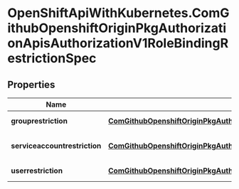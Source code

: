 # OpenShiftApiWithKubernetes.ComGithubOpenshiftOriginPkgAuthorizationApisAuthorizationV1RoleBindingRestrictionSpec

## Properties
Name | Type | Description | Notes
------------ | ------------- | ------------- | -------------
**grouprestriction** | [**ComGithubOpenshiftOriginPkgAuthorizationApisAuthorizationV1GroupRestriction**](ComGithubOpenshiftOriginPkgAuthorizationApisAuthorizationV1GroupRestriction.md) | GroupRestriction matches against group subjects. | 
**serviceaccountrestriction** | [**ComGithubOpenshiftOriginPkgAuthorizationApisAuthorizationV1ServiceAccountRestriction**](ComGithubOpenshiftOriginPkgAuthorizationApisAuthorizationV1ServiceAccountRestriction.md) | ServiceAccountRestriction matches against service-account subjects. | 
**userrestriction** | [**ComGithubOpenshiftOriginPkgAuthorizationApisAuthorizationV1UserRestriction**](ComGithubOpenshiftOriginPkgAuthorizationApisAuthorizationV1UserRestriction.md) | UserRestriction matches against user subjects. | 



